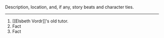  Description, location, and, if any, story beats and character ties.
 
---
1. [[Elsbeth Vordr]]'s old tutor.
2. Fact
3. Fact